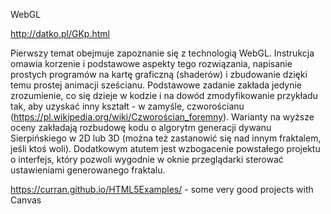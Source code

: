 WebGL

http://datko.pl/GKp.html

Pierwszy temat obejmuje zapoznanie się z technologią WebGL. Instrukcja omawia korzenie i podstawowe aspekty tego rozwiązania,
napisanie prostych programów na kartę graficzną (shaderów) i zbudowanie dzięki temu prostej animacji sześcianu. Podstawowe zadanie zakłada jedynie zrozumienie,
co się dzieje w kodzie i na dowód zmodyfikowanie przykładu tak, aby uzyskać inny kształt - w zamyśle, czworościanu (https://pl.wikipedia.org/wiki/Czworościan_foremny).
Warianty na wyższe oceny zakładają rozbudowę kodu o algorytm generacji dywanu Sierpińskiego w 2D lub 3D (można też zastanowić się nad innym fraktalem, jeśli ktoś woli).
Dodatkowym atutem jest wzbogacenie powstałego projektu o interfejs, który pozwoli wygodnie w oknie przeglądarki sterować ustawieniami generowanego fraktalu.

https://curran.github.io/HTML5Examples/   - some very good projects with Canvas
